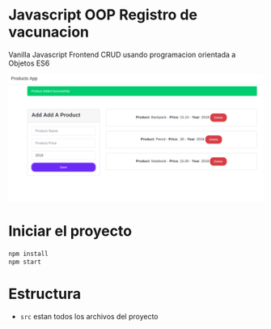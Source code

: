 # Javascript OOP Registro de vacunacion
Vanilla Javascript Frontend CRUD usando programacion orientada a Objetos ES6

![](docs/screenshot.png)

# Iniciar el proyecto
```
npm install
npm start
```

# Estructura
* `src` estan todos los archivos del proyecto 
